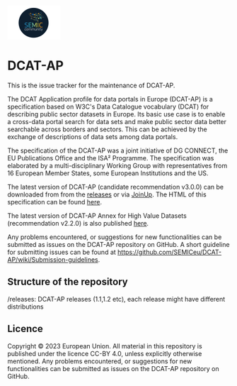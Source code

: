 ![SEMIC Core Vocabulary](/semic-icon-small.png)
# DCAT-AP

This is the issue tracker for the maintenance of DCAT-AP.

The DCAT Application profile for data portals in Europe (DCAT-AP) is a specification based on W3C's Data Catalogue vocabulary (DCAT) for describing public sector datasets in Europe. Its basic use case is to enable a cross-data portal search for data sets and make public sector data better searchable across borders and sectors. This can be achieved by the exchange of descriptions of data sets among data portals.

The specification of the DCAT-AP was a joint initiative of DG CONNECT, the EU Publications Office and the ISA² Programme. The specification was elaborated by a multi-disciplinary Working Group with representatives from 16 European Member States, some European Institutions and the US.


The latest version of DCAT-AP (candidate recommendation v3.0.0) can be downloaded from from the [releases](https://github.com/SEMICeu/DCAT-AP/releases) or via [JoinUp](https://joinup.ec.europa.eu/collection/semantic-interoperability-community-semic/solution/dcat-application-profile-data-portals-europe/releases).
The HTML of this specification can be found [here](https://semiceu.github.io/DCAT-AP/releases/3.0.0/).

The latest version of DCAT-AP Annex for High Value Datasets (recommendation v2.2.0) is also published [here](https://semiceu.github.io/DCAT-AP/releases/2.2.0-hvd).


Any problems encountered, or suggestions for new functionalities can be submitted as issues on the DCAT-AP repository on GitHub. A short guideline for submitting issues can be found at https://github.com/SEMICeu/DCAT-AP/wiki/Submission-guidelines.


## Structure of the repository

/releases: DCAT-AP releases (1.1,1.2 etc), each release might have different distributions

## Licence

Copyright © 2023 European Union. All material in this repository is published under the licence CC-BY 4.0, unless explicitly otherwise mentioned. Any problems encountered, or suggestions for new functionalities can be submitted as issues on the DCAT-AP repository on GitHub.
